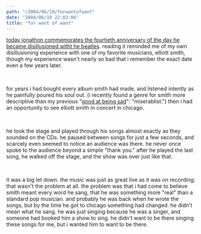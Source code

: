 ```yaml
---
path: "/2004/06/19/forwantofwant" 
date: "2004/06/19 22:03:06" 
title: "for want of want" 
---
```

<p><a href="http://weblog.delacour.net/archives/2004/06/forty_years_ago_today.php">today jonathon commemorates the fourtieth anniversary of the day he became disillusioned witht he beatles</a>. reading it reminded me of my own disillusioning experience with one of my favorite musicians, elliott smith, though my experience wasn't nearly so bad that i remember the exact date even a few years later.</p><br><p>for years i had bought every album smith had made, and listened intently as he painfully poured his soul out. (i recently found a genre for smith more descriptive than my previous "<a href="http://weblog.randomchaos.com/index.php?date=2004-01-21&amp;title=knife+to+the+chest">good at being sad</a>": "miserablist.") then i had an opportunity to see elliott smith in concert in chicago.</p><br><p>he took the stage and played through his songs almost exactly as they sounded on the CDs. he paused between songs for just a few seconds, and scarcely even seemed to notice an audience was there. he never once spoke to the audience beyond a simple "thank you." after he played the last song, he walked off the stage, and the show was over just like that.</p><br><p>it was a big let down. the music was just as great live as it was on recording; that wasn't the problem at all. the problem was that i had come to believe smith meant every word he sang, that he was something more "real" than a standard pop musician. and probably he was back when he wrote the songs, but by the time he got to chicago something had changed. he didn't mean what he sang. he was just singing because he was a singer, and someone had booked him a show to sing. he didn't want to be there singing these songs for me, but i wanted him to want to be there.</p>